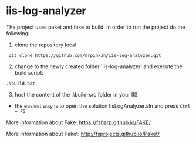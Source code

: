 # iis-log-analyzer

The project uses paket and fake to build.
In order to run the project do the following:
 1. clone the repository local
 
 ```
  git clone https://github.com/mrpinkzh/iis-log-analyzer.git
 ```
 2. change to the newly created folder 'iis-log-analyzer' and execute the build script:
 
 ```
 .\build.bat
 ```
 3. host the content of the .\build-src folder in your IIS.
  * the easiest way is to open the solution IisLogAnalyzer.sln and press `Ctrl + F5`


More information about Fake: https://fsharp.github.io/FAKE/

More information about Paket: http://fsprojects.github.io/Paket/
